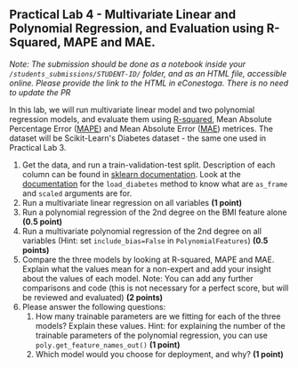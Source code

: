 ## Practical Lab 4 - Multivariate Linear and Polynomial Regression, and Evaluation using R-Squared, MAPE and MAE.

_Note: The submission should be done as a notebook inside your `/students_submissions/STUDENT-ID/` folder, and as an HTML file, accessible online. Please provide the link to the HTML in eConestoga. There is no need to update the PR_

In this lab, we will run multivariate linear model and two polynomial regression models, and evaluate them using [R-squared](https://en.wikipedia.org/wiki/Coefficient_of_determination), Mean Absolute Percentage Error ([MAPE](https://en.wikipedia.org/wiki/Mean_absolute_percentage_error)) and Mean Absolute Error ([MAE](https://en.wikipedia.org/wiki/Mean_absolute_error)) metrices. The dataset will be Scikit-Learn's Diabetes dataset - the same one used in Practical Lab 3.

1. Get the data, and run a train-validation-test split. Description of each column can be found in [sklearn documentation](https://scikit-learn.org/stable/datasets/toy_dataset.html#diabetes-dataset). Look at the [documentation](https://scikit-learn.org/stable/modules/generated/sklearn.datasets.load_diabetes.html#sklearn.datasets.load_diabetes) for the `load_diabetes` method to know what are `as_frame` and `scaled` arguments are for.
2. Run a multivariate linear regression on all variables **(1 point)**
3. Run a polynomial regression of the 2nd degree on the BMI feature alone **(0.5 point)**
4. Run a multivariate polynomial regression of the 2nd degree on all variables (Hint: set `include_bias=False` in `PolynomialFeatures`) **(0.5 points)**
5. Compare the three models by looking at R-squared, MAPE and MAE. Explain what the values mean for a non-expert and add your insight about the values of each model. Note: You can add any further comparisons and code (this is not necessary for a perfect score, but will be reviewed and evaluated)  **(2 points)**
6. Please answer the following questions:
    1. How many trainable parameters are we fitting for each of the three models? Explain these values. Hint: for explaining the number of the trainable parameters of the polynomial regression, you can use `poly.get_feature_names_out()` **(1 point)**
    2. Which model would you choose for deployment, and why? **(1 point)**